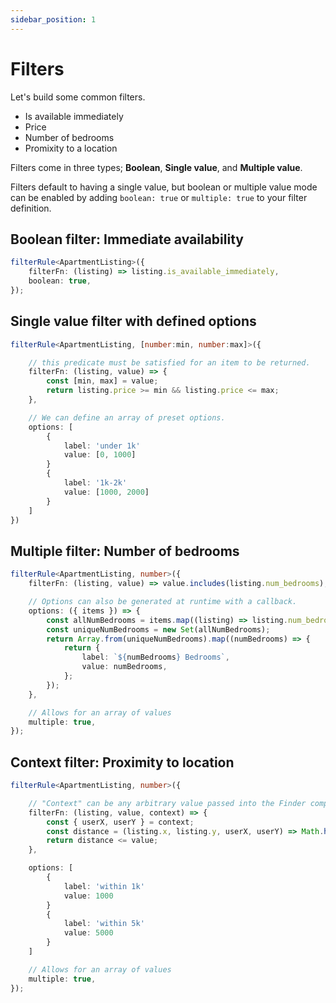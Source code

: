```yaml
---
sidebar_position: 1
---
```


# Filters

Let's build some common filters.

- Is available immediately
- Price
- Number of bedrooms
- Promixity to a location

Filters come in three types; **Boolean**, **Single value**, and **Multiple value**.

Filters default to having a single value, but boolean or multiple value mode can be enabled by adding `boolean: true` or `multiple: true` to your filter definition.

## Boolean filter: Immediate availability

```ts
filterRule<ApartmentListing>({
    filterFn: (listing) => listing.is_available_immediately,
    boolean: true,
});
```

## Single value filter with defined options

```ts
filterRule<ApartmentListing, [number:min, number:max]>({

    // this predicate must be satisfied for an item to be returned.
    filterFn: (listing, value) => {
        const [min, max] = value;
        return listing.price >= min && listing.price <= max;
    },

    // We can define an array of preset options.
    options: [
        {
            label: 'under 1k'
            value: [0, 1000]
        }
        {
            label: '1k-2k'
            value: [1000, 2000]
        }
    ]
})
```

## Multiple filter: Number of bedrooms

```ts
filterRule<ApartmentListing, number>({
    filterFn: (listing, value) => value.includes(listing.num_bedrooms),

    // Options can also be generated at runtime with a callback.
    options: ({ items }) => {
        const allNumBedrooms = items.map((listing) => listing.num_bedrooms);
        const uniqueNumBedrooms = new Set(allNumBedrooms);
        return Array.from(uniqueNumBedrooms).map((numBedrooms) => {
            return {
                label: `${numBedrooms} Bedrooms`,
                value: numBedrooms,
            };
        });
    },

    // Allows for an array of values
    multiple: true,
});
```

## Context filter: Proximity to location

```ts
filterRule<ApartmentListing, number>({

    // "Context" can be any arbitrary value passed into the Finder component.
    filterFn: (listing, value, context) => {
        const { userX, userY } = context;
        const distance = (listing.x, listing.y, userX, userY) => Math.hypot(userX - listing.y, userY - listing.y);
        return distance <= value;
    },

    options: [
        {
            label: 'within 1k'
            value: 1000
        }
        {
            label: 'within 5k'
            value: 5000
        }
    ]

    // Allows for an array of values
    multiple: true,
});
```
